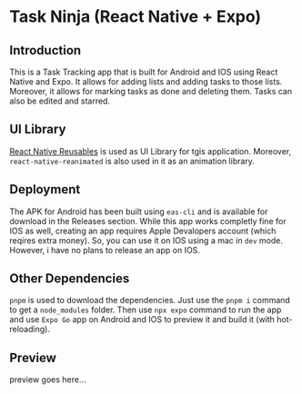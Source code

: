 # Task Ninja (React Native + Expo)

## Introduction

This is a Task Tracking app that is built for Android and IOS using React Native and Expo. It allows for adding lists and adding tasks to those lists. Moreover, it allows for marking tasks as done and deleting them. Tasks can also be edited and starred.

## UI Library

[React Native Reusables](https://github.com/mrzachnugent/react-native-reusables) is used as UI Library for tgis application. Moreover, `react-native-reanimated` is also used in it as an animation library.

## Deployment

The APK for Android has been built using `eas-cli` and is available for download in the Releases section. While this app works completly fine for IOS as well, creating an app requires Apple Devalopers account (which reqires extra money). So, you can use it on IOS using a mac in `dev` mode. However, i have no plans to release an app on IOS.

## Other Dependencies

`pnpm` is used to download the dependencies. Just use the `pnpm i` command to get a `node_modules` folder. Then use `npx expo` command to run the app and use `Expo Go` app on Android and IOS to preview it and build it (with hot-reloading).

## Preview
preview goes here...
